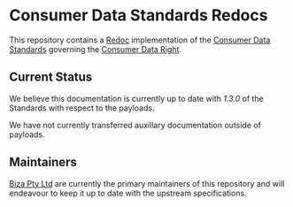 # Consumer Data Standards Redocs

This repository contains a [Redoc](https://github.com/Redocly/redoc) implementation of the [Consumer Data Standards](https://consumerdatastandardsaustralia.github.io/standards) governing the [Consumer Data Right](https://www.accc.gov.au/focus-areas/consumer-data-right-cdr-0).

## Current Status

We believe this documentation is currently up to date with *1.3.0* of the Standards with respect to the payloads.

We have not currently transferred auxillary documentation outside of payloads.

## Maintainers

[Biza Pty Ltd](https://biza.io/) are currently the primary maintainers of this repository and will endeavour to keep it up to date with the upstream specifications.

